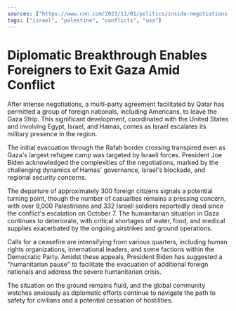 ```yaml
---
sources: ["https://www.cnn.com/2023/11/01/politics/inside-negotiations-deal-foreigners-leave-gaza/index.html", "https://www.npr.org/2023/11/02/1210094192/more-foreign-citizens-including-about-400-americans-are-set-to-depart-gaza"]
tags: ["israel", "palestine", "conflicts", "usa"]
---
```


# Diplomatic Breakthrough Enables Foreigners to Exit Gaza Amid Conflict

After intense negotiations, a multi-party agreement facilitated by Qatar has permitted a group of foreign nationals, including Americans, to leave the Gaza Strip. This significant development, coordinated with the United States and involving Egypt, Israel, and Hamas, comes as Israel escalates its military presence in the region.

The initial evacuation through the Rafah border crossing transpired even as Gaza's largest refugee camp was targeted by Israeli forces. President Joe Biden acknowledged the complexities of the negotiations, marked by the challenging dynamics of Hamas' governance, Israel's blockade, and regional security concerns.

The departure of approximately 300 foreign citizens signals a potential turning point, though the number of casualties remains a pressing concern, with over 9,000 Palestinians and 332 Israeli soldiers reportedly dead since the conflict's escalation on October 7. The humanitarian situation in Gaza continues to deteriorate, with critical shortages of water, food, and medical supplies exacerbated by the ongoing airstrikes and ground operations.

Calls for a ceasefire are intensifying from various quarters, including human rights organizations, international leaders, and some factions within the Democratic Party. Amidst these appeals, President Biden has suggested a "humanitarian pause" to facilitate the evacuation of additional foreign nationals and address the severe humanitarian crisis.

The situation on the ground remains fluid, and the global community watches anxiously as diplomatic efforts continue to navigate the path to safety for civilians and a potential cessation of hostilities.
